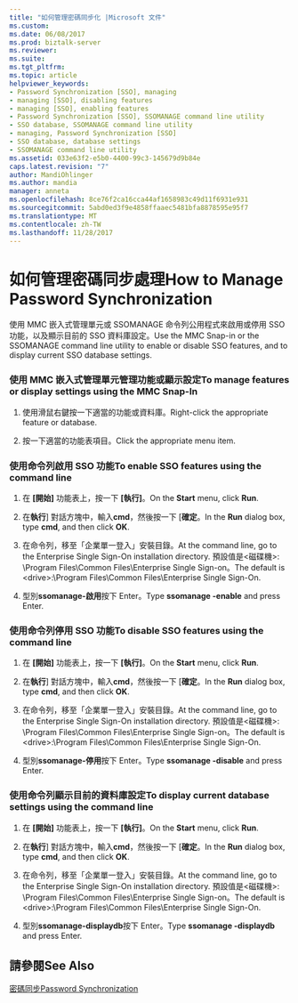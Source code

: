 ```yaml
---
title: "如何管理密碼同步化 |Microsoft 文件"
ms.custom: 
ms.date: 06/08/2017
ms.prod: biztalk-server
ms.reviewer: 
ms.suite: 
ms.tgt_pltfrm: 
ms.topic: article
helpviewer_keywords:
- Password Synchronization [SSO], managing
- managing [SSO], disabling features
- managing [SSO], enabling features
- Password Synchronization [SSO], SSOMANAGE command line utility
- SSO database, SSOMANAGE command line utility
- managing, Password Synchronization [SSO]
- SSO database, database settings
- SSOMANAGE command line utility
ms.assetid: 033e63f2-e5b0-4400-99c3-145679d9b84e
caps.latest.revision: "7"
author: MandiOhlinger
ms.author: mandia
manager: anneta
ms.openlocfilehash: 8ce76f2ca16cca44af1658983c49d11f6931e931
ms.sourcegitcommit: 5abd0ed3f9e4858ffaaec5481bfa8878595e95f7
ms.translationtype: MT
ms.contentlocale: zh-TW
ms.lasthandoff: 11/28/2017
---
```

# <a name="how-to-manage-password-synchronization"></a><span data-ttu-id="f9b81-102">如何管理密碼同步處理</span><span class="sxs-lookup"><span data-stu-id="f9b81-102">How to Manage Password Synchronization</span></span>
<span data-ttu-id="f9b81-103">使用 MMC 嵌入式管理單元或 SSOMANAGE 命令列公用程式來啟用或停用 SSO 功能，以及顯示目前的 SSO 資料庫設定。</span><span class="sxs-lookup"><span data-stu-id="f9b81-103">Use the MMC Snap-in or the SSOMANAGE command line utility to enable or disable SSO features, and to display current SSO database settings.</span></span>  
  
### <a name="to-manage-features-or-display-settings-using-the-mmc-snap-in"></a><span data-ttu-id="f9b81-104">使用 MMC 嵌入式管理單元管理功能或顯示設定</span><span class="sxs-lookup"><span data-stu-id="f9b81-104">To manage features or display settings using the MMC Snap-In</span></span>  
  
1.  <span data-ttu-id="f9b81-105">使用滑鼠右鍵按一下適當的功能或資料庫。</span><span class="sxs-lookup"><span data-stu-id="f9b81-105">Right-click the appropriate feature or database.</span></span>  
  
2.  <span data-ttu-id="f9b81-106">按一下適當的功能表項目。</span><span class="sxs-lookup"><span data-stu-id="f9b81-106">Click the appropriate menu item.</span></span>  
  
### <a name="to-enable-sso-features-using-the-command-line"></a><span data-ttu-id="f9b81-107">使用命令列啟用 SSO 功能</span><span class="sxs-lookup"><span data-stu-id="f9b81-107">To enable SSO features using the command line</span></span>  
  
1.  <span data-ttu-id="f9b81-108">在 **[開始]** 功能表上，按一下 **[執行]**。</span><span class="sxs-lookup"><span data-stu-id="f9b81-108">On the **Start** menu, click **Run**.</span></span>  
  
2.  <span data-ttu-id="f9b81-109">在**執行**] 對話方塊中，輸入**cmd**，然後按一下 [**確定**。</span><span class="sxs-lookup"><span data-stu-id="f9b81-109">In the **Run** dialog box, type **cmd**, and then click **OK**.</span></span>  
  
3.  <span data-ttu-id="f9b81-110">在命令列，移至「企業單一登入」安裝目錄。</span><span class="sxs-lookup"><span data-stu-id="f9b81-110">At the command line, go to the Enterprise Single Sign-On installation directory.</span></span> <span data-ttu-id="f9b81-111">預設值是\<磁碟機\>: \Program Files\Common Files\Enterprise Single Sign-on。</span><span class="sxs-lookup"><span data-stu-id="f9b81-111">The default is \<drive\>:\Program Files\Common Files\Enterprise Single Sign-On.</span></span>  
  
4.  <span data-ttu-id="f9b81-112">型別**ssomanage-啟用**按下 Enter。</span><span class="sxs-lookup"><span data-stu-id="f9b81-112">Type **ssomanage -enable** and press Enter.</span></span>  
  
### <a name="to-disable-sso-features-using-the-command-line"></a><span data-ttu-id="f9b81-113">使用命令列停用 SSO 功能</span><span class="sxs-lookup"><span data-stu-id="f9b81-113">To disable SSO features using the command line</span></span>  
  
1.  <span data-ttu-id="f9b81-114">在 **[開始]** 功能表上，按一下 **[執行]**。</span><span class="sxs-lookup"><span data-stu-id="f9b81-114">On the **Start** menu, click **Run**.</span></span>  
  
2.  <span data-ttu-id="f9b81-115">在**執行**] 對話方塊中，輸入**cmd**，然後按一下 [**確定**。</span><span class="sxs-lookup"><span data-stu-id="f9b81-115">In the **Run** dialog box, type **cmd**, and then click **OK**.</span></span>  
  
3.  <span data-ttu-id="f9b81-116">在命令列，移至「企業單一登入」安裝目錄。</span><span class="sxs-lookup"><span data-stu-id="f9b81-116">At the command line, go to the Enterprise Single Sign-On installation directory.</span></span> <span data-ttu-id="f9b81-117">預設值是\<磁碟機\>: \Program Files\Common Files\Enterprise Single Sign-on。</span><span class="sxs-lookup"><span data-stu-id="f9b81-117">The default is \<drive\>:\Program Files\Common Files\Enterprise Single Sign-On.</span></span>  
  
4.  <span data-ttu-id="f9b81-118">型別**ssomanage-停用**按下 Enter。</span><span class="sxs-lookup"><span data-stu-id="f9b81-118">Type **ssomanage -disable** and press Enter.</span></span>  
  
### <a name="to-display-current-database-settings-using-the-command-line"></a><span data-ttu-id="f9b81-119">使用命令列顯示目前的資料庫設定</span><span class="sxs-lookup"><span data-stu-id="f9b81-119">To display current database settings using the command line</span></span>  
  
1.  <span data-ttu-id="f9b81-120">在 **[開始]** 功能表上，按一下 **[執行]**。</span><span class="sxs-lookup"><span data-stu-id="f9b81-120">On the **Start** menu, click **Run**.</span></span>  
  
2.  <span data-ttu-id="f9b81-121">在**執行**] 對話方塊中，輸入**cmd**，然後按一下 [**確定**。</span><span class="sxs-lookup"><span data-stu-id="f9b81-121">In the **Run** dialog box, type **cmd**, and then click **OK**.</span></span>  
  
3.  <span data-ttu-id="f9b81-122">在命令列，移至「企業單一登入」安裝目錄。</span><span class="sxs-lookup"><span data-stu-id="f9b81-122">At the command line, go to the Enterprise Single Sign-On installation directory.</span></span> <span data-ttu-id="f9b81-123">預設值是\<磁碟機\>: \Program Files\Common Files\Enterprise Single Sign-on。</span><span class="sxs-lookup"><span data-stu-id="f9b81-123">The default is \<drive\>:\Program Files\Common Files\Enterprise Single Sign-On.</span></span>  
  
4.  <span data-ttu-id="f9b81-124">型別**ssomanage-displaydb**按下 Enter。</span><span class="sxs-lookup"><span data-stu-id="f9b81-124">Type **ssomanage -displaydb** and press Enter.</span></span>  
  
## <a name="see-also"></a><span data-ttu-id="f9b81-125">請參閱</span><span class="sxs-lookup"><span data-stu-id="f9b81-125">See Also</span></span>  
 [<span data-ttu-id="f9b81-126">密碼同步</span><span class="sxs-lookup"><span data-stu-id="f9b81-126">Password Synchronization</span></span>](../core/password-synchronization2.md)